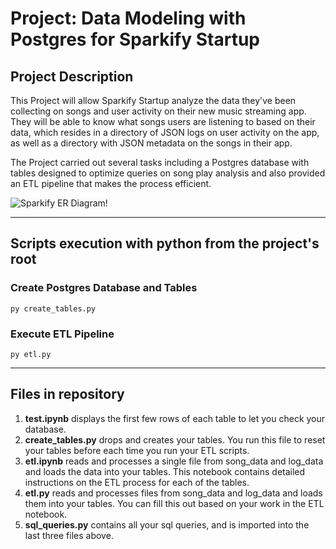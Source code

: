 # Project: Data Modeling with Postgres for Sparkify Startup

## Project Description

This Project will allow Sparkify Startup analyze the data they've been collecting on songs and user activity on their new music streaming app. They will be able to know what songs users are listening to based on their data, which resides in a directory of JSON logs on user activity on the app, as well as a directory with JSON metadata on the songs in their app.

The Project carried out several tasks including a Postgres database with tables designed to optimize queries on song play analysis and also provided an ETL pipeline that makes the process efficient.

![Sparkify ER Diagram!](/sparkifydb_erd.png)

***

## Scripts execution with python from the project's root

### Create Postgres Database and Tables

    py create_tables.py

### Execute ETL Pipeline

    py etl.py

***

## Files in repository

1. **test.ipynb** displays the first few rows of each table to let you check your database.
2. **create_tables.py** drops and creates your tables. You run this file to reset your tables before each time you run your ETL scripts.
3. **etl.ipynb** reads and processes a single file from song_data and log_data and loads the data into your tables. This notebook contains detailed instructions on the ETL process for each of the tables.
4. **etl.py** reads and processes files from song_data and log_data and loads them into your tables. You can fill this out based on your work in the ETL notebook.
5. **sql_queries.py** contains all your sql queries, and is imported into the last three files above.


